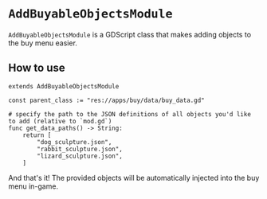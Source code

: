 # `AddBuyableObjectsModule`

`AddBuyableObjectsModule` is a GDScript class that makes adding objects to the buy menu easier.

## How to use

```
extends AddBuyableObjectsModule

const parent_class := "res://apps/buy/data/buy_data.gd"

# specify the path to the JSON definitions of all objects you'd like to add (relative to `mod.gd`)
func get_data_paths() -> String:
    return [
        "dog_sculpture.json",
        "rabbit_sculpture.json",
        "lizard_sculpture.json",
    ]
```

And that's it! The provided objects will be automatically injected into the buy menu in-game.